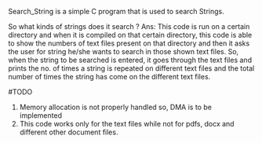Search_String is a simple C program that is used to search Strings.

So what kinds of strings does it search ?
Ans: This code is run on a certain directory and when it is compiled on that certain directory, this code is able to show the numbers of text files present on that directory and then it asks the user for string he/she wants to search in those shown text files. So, when the string to be searched is entered, it goes through the text files and prints the no. of times a string is repeated on different text files and the total number of times the string has come on the different text files.

#TODO 
1. Memory allocation is not properly handled so, DMA is to be implemented
2. This code works only for the text files while not for pdfs, docx and different other document files.

